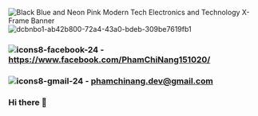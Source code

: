 ![Black Blue and Neon Pink Modern Tech Electronics and Technology X-Frame Banner](https://user-images.githubusercontent.com/87531241/140891049-eb8ee327-74e9-4e37-80a9-0d4318aa4a3f.jpg)
![dcbnbo1-ab42b800-72a4-43a0-bdeb-309be7619fb1](https://user-images.githubusercontent.com/87531241/140897463-c08dbf32-21da-4758-9623-c93178d276d7.gif)

### ![icons8-facebook-24](https://user-images.githubusercontent.com/87531241/140892006-b2ca653d-c13f-4604-8d4a-eee4807f2f78.png) - https://www.facebook.com/PhamChiNang151020/
### ![icons8-gmail-24](https://user-images.githubusercontent.com/87531241/140892507-75ac2572-aa5e-4697-ae4c-5eb766ac5a60.png) -  phamchinang.dev@gmail.com
### Hi there 👋

<!--
**PhamChiNang151020/PhamChiNang151020** is a ✨ _special_ ✨ repository because its `README.md` (this file) appears on your GitHub profile.

Here are some ideas to get you started:

- 🔭 I’m currently working on ...
- 🌱 I’m currently learning ...
- 👯 I’m looking to collaborate on ...
- 🤔 I’m looking for help with ...
- 💬 Ask me about ...
- 📫 How to reach me: ...
- 😄 Pronouns: ...
- ⚡ Fun fact: ...
-->
